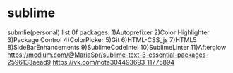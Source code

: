 # sublime
submlie(personal)
list 0f packages:
1)Autoprefixer
2)Color Highlighter
3)Package Control
4)ColorPicker
5)Git
6)HTML-CSS_js
7)HTML5
8)SideBarEnhancements
9)SublimeCodeIntel
10)SublimeLinter
11)Afterglow
https://medium.com/@MariaSpr/sublime-text-3-essential-packages-2596133aead9
https://vk.com/note304493693_11775894
